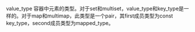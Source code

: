 value_type 容器中元素的类型。对于set和multiset，value_type和key_type是一样的。对于map和multimap，此类型是一个pair，其first成员类型为const key_type，second成员类型为mapped_type。
